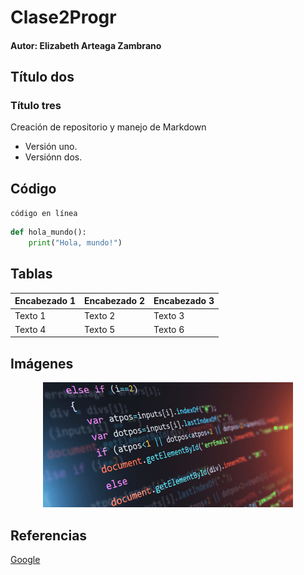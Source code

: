 # Clase2Progr
#### Autor: Elizabeth Arteaga Zambrano
## Título dos
### Título tres
Creación de repositorio y manejo de Markdown
- Versión uno.
- Versiónn dos.

## Código
`código en línea`

```python
def hola_mundo():
    print("Hola, mundo!")
```

## Tablas
| Encabezado 1 | Encabezado 2 | Encabezado 3 |
|--------------|--------------|--------------|
| Texto 1      | Texto 2      | Texto 3      |
| Texto 4      | Texto 5      | Texto 6      |
 




## Imágenes

<p align="center">
<img src=".\Logos/programacion.jpg" height="200">
</p>

## Referencias

[Google](https://www.google.com)
